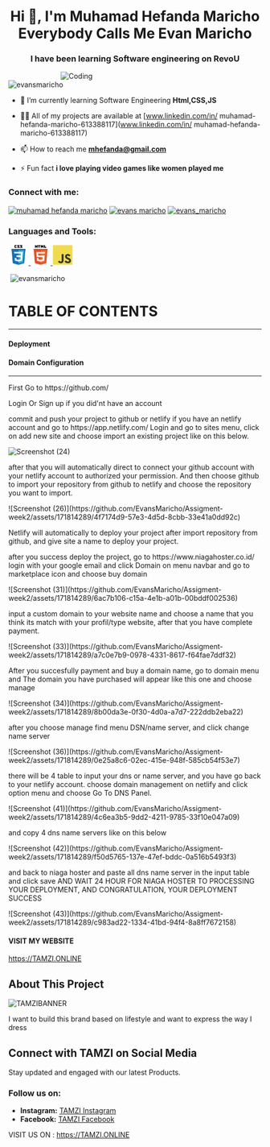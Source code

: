 <h1 align="center">Hi 👋, I'm Muhamad Hefanda Maricho Everybody Calls Me Evan Maricho</h1>
<h3 align="center">I have been learning Software engineering on RevoU </h3>
<img align="right" alt="Coding" width="400" src="https://i.gifer.com/3AyY.gif">

<p align="left"> <img src="https://komarev.com/ghpvc/?username=evansmaricho&label=Profile%20views&color=0e75b6&style=flat" alt="evansmaricho" /> </p>

- 🌱 I’m currently learning Software Engineering **Html,CSS,JS**

- 👨‍💻 All of my projects are available at [www.linkedin.com/in/ muhamad-hefanda-maricho-613388117](www.linkedin.com/in/ muhamad-hefanda-maricho-613388117)

- 📫 How to reach me **mhefanda@gmail.com**

- ⚡ Fun fact **i love playing video games like women played me**

<h3 align="left">Connect with me:</h3>
<p align="left">
<a href="https://linkedin.com/in/muhamad hefanda maricho" target="blank"><img align="center" src="https://raw.githubusercontent.com/rahuldkjain/github-profile-readme-generator/master/src/images/icons/Social/linked-in-alt.svg" alt="muhamad hefanda maricho" height="30" width="40" /></a>
<a href="https://fb.com/evans maricho" target="blank"><img align="center" src="https://raw.githubusercontent.com/rahuldkjain/github-profile-readme-generator/master/src/images/icons/Social/facebook.svg" alt="evans maricho" height="30" width="40" /></a>
<a href="https://instagram.com/evans_maricho" target="blank"><img align="center" src="https://raw.githubusercontent.com/rahuldkjain/github-profile-readme-generator/master/src/images/icons/Social/instagram.svg" alt="evans_maricho" height="30" width="40" /></a>
</p>

<h3 align="left">Languages and Tools:</h3>
<p align="left"> <a href="https://www.w3schools.com/css/" target="_blank" rel="noreferrer"> <img src="https://raw.githubusercontent.com/devicons/devicon/master/icons/css3/css3-original-wordmark.svg" alt="css3" width="40" height="40"/> </a> <a href="https://www.w3.org/html/" target="_blank" rel="noreferrer"> <img src="https://raw.githubusercontent.com/devicons/devicon/master/icons/html5/html5-original-wordmark.svg" alt="html5" width="40" height="40"/> </a> <a href="https://developer.mozilla.org/en-US/docs/Web/JavaScript" target="_blank" rel="noreferrer"> <img src="https://raw.githubusercontent.com/devicons/devicon/master/icons/javascript/javascript-original.svg" alt="javascript" width="40" height="40"/> </a> </p>

<p>&nbsp;<img align="center" src="https://github-readme-stats.vercel.app/api?username=evansmaricho&show_icons=true&locale=en" alt="evansmaricho" /></p>


# TABLE OF CONTENTS
<hr>

  #### Deployment
  #### Domain Configuration
 <hr>
First Go to https://github.com/
<P> Login Or Sign up if you did'nt have an account </P>
<p> commit and push your project to github or netlify if you have an netlify account
and go to https://app.netlify.com/ Login and go to sites menu, click on add new site and choose import an existing project like on this below.
</p>

 ![Screenshot (24)](https://github.com/revou-fsse-5/module-1-EvansMaricho/assets/171814289/1abc6a29-d6aa-4ad1-9b10-e0c2fa5a8ff0)


<p> after that you will automatically direct to connect your github account with your netlify account to authorized your permission.
And then choose github to import your repository from github to netlify and choose the repository you want to import.
</p>
![Screenshot (26)](https://github.com/EvansMaricho/Assigment-week2/assets/171814289/4f7174d9-57e3-4d5d-8cbb-33e41a0dd92c)

<p>
  Netlify will automatically to deploy your project after import repository from github,
  and give site a name to deploy your project.
</p>

<p>
  after you success deploy the project, go to https://www.niagahoster.co.id/
  login with your google email and click Domain on menu navbar and go to marketplace icon and choose buy domain

</p>
![Screenshot (31)](https://github.com/EvansMaricho/Assigment-week2/assets/171814289/6ac7b106-c15a-4e1b-a01b-00bddf002536)

<p>
input a custom domain to your website name and choose a name that you think its match with your profil/type website,
after that you have complete payment.
</p>
![Screenshot (33)](https://github.com/EvansMaricho/Assigment-week2/assets/171814289/a7c0e7b9-0978-4331-8617-f64fae7ddf32)

<P>
  After you succesfully payment and buy a domain name, go to domain menu and The domain you have purchased will appear like this one
  and choose manage 
</P>
![Screenshot (34)](https://github.com/EvansMaricho/Assigment-week2/assets/171814289/8b00da3e-0f30-4d0a-a7d7-222ddb2eba22)

<p>
  after you choose manage find menu DSN/name server, and click change name server
</p>
![Screenshot (36)](https://github.com/EvansMaricho/Assigment-week2/assets/171814289/0e25a8c6-02ec-415e-948f-585cb54f53e7)

 <p>
   there will be 4 table to input your dns or name server, and you have go back to your netlify account.
   choose domain management on netlify and click option menu and choose Go To DNS Panel.
 </p>
![Screenshot (41)](https://github.com/EvansMaricho/Assigment-week2/assets/171814289/4c6ea3b5-9dd2-4211-9785-33f10e047a09)

<P>
  and copy 4 dns name servers like on this below
</P>
![Screenshot (42)](https://github.com/EvansMaricho/Assigment-week2/assets/171814289/f50d5765-137e-47ef-bddc-0a516b5493f3)

<p>
  and back to niaga hoster and paste all dns name server in the input table and click save
  AND WAIT 24 HOUR FOR NIAGA HOSTER TO PROCESSING YOUR DEPLOYMENT, AND CONGRATULATION, YOUR DEPLOYMENT SUCCESS
</p>
![Screenshot (43)](https://github.com/EvansMaricho/Assigment-week2/assets/171814289/c983ad22-1334-41bd-94f4-8a8ff7672158)


 #### VISIT MY WEBSITE 


 
  https://TAMZI.ONLINE



## About This Project
![TAMZIBANNER](https://github.com/revou-fsse-5/module-1-EvansMaricho/assets/171814289/9224a223-0b84-4c66-9f5d-3ff7fe48c8bb)


I want to build this brand based on lifestyle and want to express the way I dress

## Connect with TAMZI on Social Media

Stay updated and engaged with our latest Products.

### Follow us on:

- **Instagram:** [TAMZI Instagram](https://instagram.com/TAMZI) 
- **Facebook:** [TAMZI Facebook](https://facebook.com/TAMZI)

VISIT US ON : https://TAMZI.ONLINE
